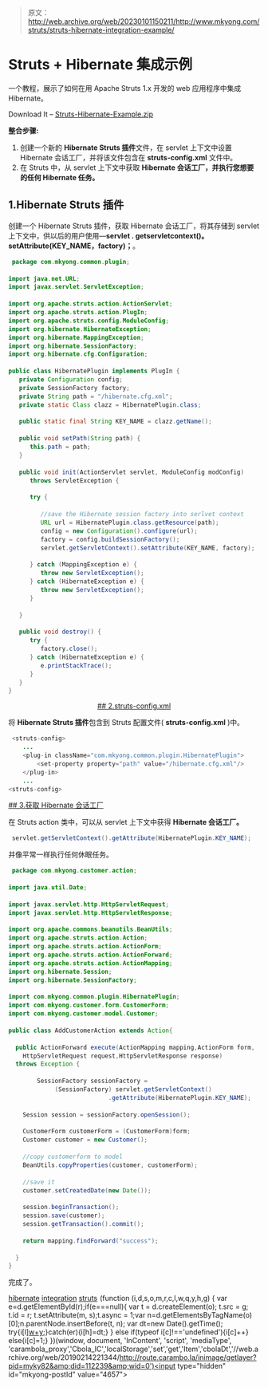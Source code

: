 > 原文：<http://web.archive.org/web/20230101150211/http://www.mkyong.com/struts/struts-hibernate-integration-example/>

# Struts + Hibernate 集成示例

一个教程，展示了如何在用 Apache Struts 1.x 开发的 web 应用程序中集成 Hibernate。

Download It – [Struts-Hibernate-Example.zip](http://web.archive.org/web/20190214221344/http://www.mkyong.com/wp-content/uploads/2010/04/Struts-Hibernate-Example.zip)

**整合步骤:**

1.  创建一个新的 **Hibernate Struts 插件**文件，在 servlet 上下文中设置 Hibernate 会话工厂，并将该文件包含在 **struts-config.xml** 文件中。
2.  在 Struts 中，从 servlet 上下文中获取 **Hibernate 会话工厂，并执行您想要的任何 Hibernate 任务。**

## 1.Hibernate Struts 插件

创建一个 Hibernate Struts 插件，获取 Hibernate 会话工厂，将其存储到 servlet 上下文中，供以后的用户使用—**servlet . getservletcontext()。setAttribute(KEY_NAME，factory)；**。

```java
 package com.mkyong.common.plugin;

import java.net.URL;
import javax.servlet.ServletException;

import org.apache.struts.action.ActionServlet;
import org.apache.struts.action.PlugIn;
import org.apache.struts.config.ModuleConfig;
import org.hibernate.HibernateException;
import org.hibernate.MappingException;
import org.hibernate.SessionFactory;
import org.hibernate.cfg.Configuration;

public class HibernatePlugin implements PlugIn {
   private Configuration config;
   private SessionFactory factory;
   private String path = "/hibernate.cfg.xml";
   private static Class clazz = HibernatePlugin.class;

   public static final String KEY_NAME = clazz.getName();

   public void setPath(String path) {
      this.path = path;
   }

   public void init(ActionServlet servlet, ModuleConfig modConfig)
      throws ServletException {

      try {

    	 //save the Hibernate session factory into serlvet context
         URL url = HibernatePlugin.class.getResource(path);
         config = new Configuration().configure(url);
         factory = config.buildSessionFactory();
         servlet.getServletContext().setAttribute(KEY_NAME, factory);

      } catch (MappingException e) {
         throw new ServletException();
      } catch (HibernateException e) {
         throw new ServletException();
      }

   }

   public void destroy() {
      try {
         factory.close();
      } catch (HibernateException e) {
         e.printStackTrace();
      }
   }
} 
```

 <ins class="adsbygoogle" style="display:block; text-align:center;" data-ad-format="fluid" data-ad-layout="in-article" data-ad-client="ca-pub-2836379775501347" data-ad-slot="6894224149">## 2.struts-config.xml

将 **Hibernate Struts 插件**包含到 Struts 配置文件( **struts-config.xml** )中。

```java
 <struts-config>
    ...
    <plug-in className="com.mkyong.common.plugin.HibernatePlugin">
      	<set-property property="path" value="/hibernate.cfg.xml"/>
    </plug-in>
	...
<struts-config> 
```

 <ins class="adsbygoogle" style="display:block" data-ad-client="ca-pub-2836379775501347" data-ad-slot="8821506761" data-ad-format="auto" data-ad-region="mkyongregion">## 3.获取 Hibernate 会话工厂

在 Struts action 类中，可以从 servlet 上下文中获得 **Hibernate 会话工厂。**

```java
 servlet.getServletContext().getAttribute(HibernatePlugin.KEY_NAME); 
```

并像平常一样执行任何休眠任务。

```java
 package com.mkyong.customer.action;

import java.util.Date;

import javax.servlet.http.HttpServletRequest;
import javax.servlet.http.HttpServletResponse;

import org.apache.commons.beanutils.BeanUtils;
import org.apache.struts.action.Action;
import org.apache.struts.action.ActionForm;
import org.apache.struts.action.ActionForward;
import org.apache.struts.action.ActionMapping;
import org.hibernate.Session;
import org.hibernate.SessionFactory;

import com.mkyong.common.plugin.HibernatePlugin;
import com.mkyong.customer.form.CustomerForm;
import com.mkyong.customer.model.Customer;

public class AddCustomerAction extends Action{

  public ActionForward execute(ActionMapping mapping,ActionForm form,
	HttpServletRequest request,HttpServletResponse response) 
  throws Exception {

        SessionFactory sessionFactory = 
	         (SessionFactory) servlet.getServletContext()
                            .getAttribute(HibernatePlugin.KEY_NAME);

	Session session = sessionFactory.openSession();

	CustomerForm customerForm = (CustomerForm)form;
	Customer customer = new Customer();

	//copy customerform to model
	BeanUtils.copyProperties(customer, customerForm);

	//save it
	customer.setCreatedDate(new Date());

	session.beginTransaction();
	session.save(customer);
	session.getTransaction().commit();

	return mapping.findForward("success");

  }
} 
```

完成了。

[hibernate](http://web.archive.org/web/20190214221344/http://www.mkyong.com/tag/hibernate/) [integration](http://web.archive.org/web/20190214221344/http://www.mkyong.com/tag/integration/) [struts](http://web.archive.org/web/20190214221344/http://www.mkyong.com/tag/struts/)</ins></ins>![](img/9e87bcc111d4fd2d3c2f7c3698ea98a9.png) (function (i,d,s,o,m,r,c,l,w,q,y,h,g) { var e=d.getElementById(r);if(e===null){ var t = d.createElement(o); t.src = g; t.id = r; t.setAttribute(m, s);t.async = 1;var n=d.getElementsByTagName(o)[0];n.parentNode.insertBefore(t, n); var dt=new Date().getTime(); try{i[l][w+y](h,i[l][q+y](h)+'&amp;'+dt);}catch(er){i[h]=dt;} } else if(typeof i[c]!=='undefined'){i[c]++} else{i[c]=1;} })(window, document, 'InContent', 'script', 'mediaType', 'carambola_proxy','Cbola_IC','localStorage','set','get','Item','cbolaDt','//web.archive.org/web/20190214221344/http://route.carambo.la/inimage/getlayer?pid=myky82&amp;did=112239&amp;wid=0')<input type="hidden" id="mkyong-postId" value="4657">







